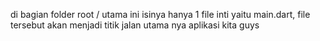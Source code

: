 di bagian folder root / utama ini isinya hanya 1 file inti yaitu main.dart, file tersebut akan menjadi titik jalan utama nya aplikasi kita guys
